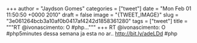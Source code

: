
+++
author = "Jaydson Gomes"
categories = ["tweet"]
date = "Mon Feb 01 11:50:50 +0000 2010"
draft = false
image = "{TWEET_IMAGE}"
slug = "3e061264bcb3a10af0b0417af4242d1858361280"
tags = ["tweet"]
title = """RT @ivonascimento: O #php..."""
+++
RT @ivonascimento: O #php5minutes dessa semana ja esta no ar.. http://bit.ly/adeLDd #php
